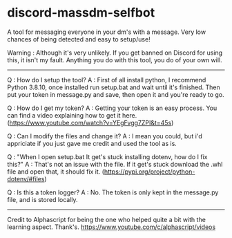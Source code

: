 # discord-massdm-selfbot
A tool for messaging everyone in your dm's with a message. Very low chances of being detected and easy to setup/use!

Warning :
Although it's very unlikely. If you get banned on Discord for using this, it isn't my fault.
Anything you do with this tool, you do of your own will. 

-----------------------------------------------------------------------------------------------------------------------------------------------------------------------------------

Q : How do I setup the tool?
A : First of all install python, I recommend Python 3.8.10, once installed run setup.bat and wait until it's finished. Then put your token in message.py and save, then open it and     you're ready to go.

Q : How do I get my token?
A : Getting your token is an easy process. You can find a video explaining how to get it here. (https://www.youtube.com/watch?v=YEgFvgg7ZPI&t=45s)

Q : Can I modify the files and change it?
A : I mean you could, but i'd appriciate if you just gave me credit and used the tool as is.

Q : "When I open setup.bat It get's stuck installing dotenv, how do I fix this?"
A : That's not an issue with the file. If it get's stuck download the .whl file and open that, it should fix it. (https://pypi.org/project/python-dotenv/#files)

Q : Is this a token logger?
A : No. The token is only kept in the message.py file, and is stored locally.

-----------------------------------------------------------------------------------------------------------------------------------------------------------------------------------

Credit to Alphascript for being the one who helped quite a bit with the learning aspect. Thank's.
https://www.youtube.com/c/alphascript/videos
